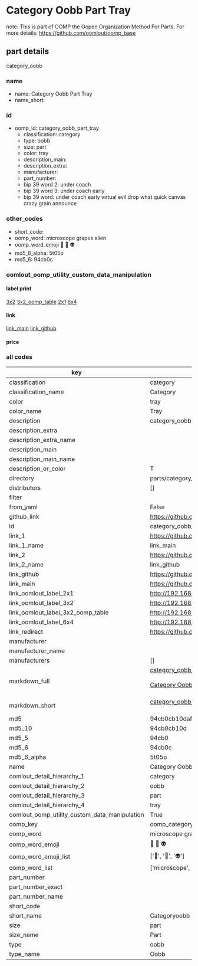 # Category Oobb Part Tray  

note: This is part of OOMP the Oopen Organization Method For Parts. For more details: https://github.com/oomlout/oomp_base

##  part details
  



category_oobb



### name
* name: Category Oobb Part Tray
* name_short: 
### id
* oomp_id: category_oobb_part_tray
  * classification: category
  * type: oobb
  * size: part
  * color: tray
  * description_main: 
  * description_extra: 
  * manufacturer: 
  * part_number: 
  * bip 39 word 2: under coach
  * bip 39 word 3: under coach early
  * bip 39 word: under coach early virtual evil drop what quick canvas crazy grain announce

### other_codes
* short_code: 
* oomp_word: microscope grapes alien
* oomp_word_emoji :microscope: :grapes: :alien:
* md5_6_alpha: 5t05o
* md5_6: 94cb0c






### oomlout_oomp_utility_custom_data_manipulation
#### label print
[3x2](http://192.168.1.245:1112/?label=oomp%205t05o)
[3x2_oomp_table](http://192.168.1.108:1112/?label=oomp%205t05o)
[2x1](http://192.168.1.242:1112/?label=oomp%205t05o)
[6x4](http://192.168.1.55:1112/?label=oomp%205t05o)    

#### link

[link_main](https://github.com/oomlout/oomlout_oomp_version_1_messy/tree/main/parts/category_oobb_part_tray) [link_github](https://github.com/oomlout/oomlout_oomp_version_1_messy/tree/main/parts/category_oobb_part_tray)                             

#### price







### all codes 
| key | value |  
| --- | --- |  
| classification | category |  
| classification_name | Category |  
| color | tray |  
| color_name | Tray |  
| description | category_oobb |  
| description_extra |  |  
| description_extra_name |  |  
| description_main |  |  
| description_main_name |  |  
| description_or_color | T  |  
| directory | parts/category_oobb_part_tray |  
| distributors | [] |  
| filter |  |  
| from_yaml | False |  
| github_link | https://github.com/oomlout/oomlout_oomp_part_src/tree/main/parts/category_oobb_part_tray |  
| id | category_oobb_part_tray |  
| link_1 | https://github.com/oomlout/oomlout_oomp_version_1_messy/tree/main/parts/category_oobb_part_tray |  
| link_1_name | link_main |  
| link_2 | https://github.com/oomlout/oomlout_oomp_version_1_messy/tree/main/parts/category_oobb_part_tray |  
| link_2_name | link_github |  
| link_github | https://github.com/oomlout/oomlout_oomp_version_1_messy/tree/main/parts/category_oobb_part_tray |  
| link_main | https://github.com/oomlout/oomlout_oomp_version_1_messy/tree/main/parts/category_oobb_part_tray |  
| link_oomlout_label_2x1 | http://192.168.1.242:1112/?label=oomp%205t05o |  
| link_oomlout_label_3x2 | http://192.168.1.245:1112/?label=oomp%205t05o |  
| link_oomlout_label_3x2_oomp_table | http://192.168.1.108:1112/?label=oomp%205t05o |  
| link_oomlout_label_6x4 | http://192.168.1.55:1112/?label=oomp%205t05o |  
| link_redirect | https://github.com/oomlout/oomlout_oomp_version_1_messy/tree/main/parts/category_oobb_part_tray |  
| manufacturer |  |  
| manufacturer_name |  |  
| manufacturers | [] |  
| markdown_full | [category_oobb_part_tray](none)<br>[](none)<br>[Category Oobb Part Tray](none)<br><br> |  
| markdown_short | [category_oobb_part_tray](none)<br><br> |  
| md5 | 94cb0cb10dafbf390da6ff468a4b2f66 |  
| md5_10 | 94cb0cb10d |  
| md5_5 | 94cb0 |  
| md5_6 | 94cb0c |  
| md5_6_alpha | 5t05o |  
| name | Category Oobb Part Tray |  
| oomlout_detail_hierarchy_1 | category |  
| oomlout_detail_hierarchy_2 | oobb |  
| oomlout_detail_hierarchy_3 | part |  
| oomlout_detail_hierarchy_4 | tray |  
| oomlout_oomp_utility_custom_data_manipulation | True |  
| oomp_key | oomp_category_oobb_part_tray |  
| oomp_word | microscope grapes alien |  
| oomp_word_emoji | :microscope: :grapes: :alien: |  
| oomp_word_emoji_list | [':microscope:', ':grapes:', ':alien:'] |  
| oomp_word_list | ['microscope', 'grapes', 'alien'] |  
| part_number |  |  
| part_number_exact |  |  
| part_number_name |  |  
| short_code |  |  
| short_name | Categoryoobb |  
| size | part |  
| size_name | Part |  
| type | oobb |  
| type_name | Oobb |  
